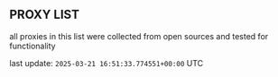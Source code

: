 ## PROXY LIST

all proxies in this list were collected from open sources and tested for functionality

last update: `2025-03-21 16:51:33.774551+00:00` UTC